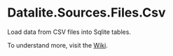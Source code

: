 # Datalite.Sources.Files.Csv

Load data from CSV files into Sqlite tables.

To understand more, visit the [Wiki](https://github.com/cpwood/Datalite/wiki/%E2%9E%A7-Sources.Files.Csv).